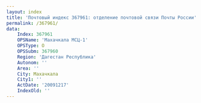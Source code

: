 ```yaml
---
layout: index
title: 'Почтовый индекс 367961: отделение почтовой связи Почты России'
permalink: /367961/
data:
    Index: 367961
    OPSName: 'Махачкала МСЦ-1'
    OPSType: О
    OPSSubm: 367960
    Region: 'Дагестан Республика'
    Autonom: ''
    Area: ''
    City: Махачкала
    City1: ''
    ActDate: '20091217'
    IndexOld: ''
---
```

